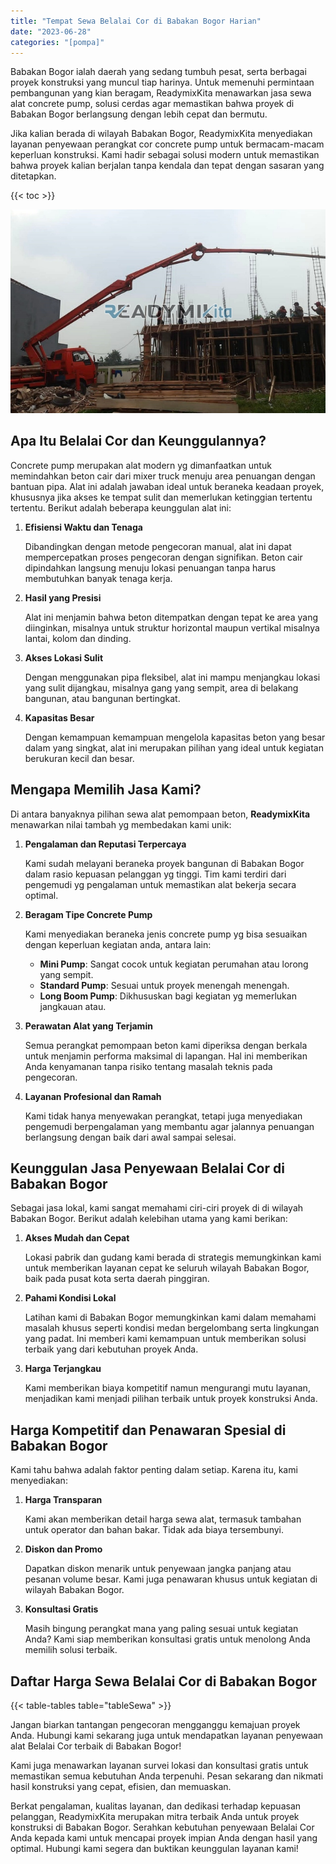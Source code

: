 ```yaml
---
title: "Tempat Sewa Belalai Cor di Babakan Bogor Harian"
date: "2023-06-28"
categories: "[pompa]"
---
```


Babakan Bogor ialah daerah yang sedang tumbuh pesat, serta berbagai proyek konstruksi yang muncul tiap harinya. Untuk memenuhi permintaan pembangunan yang kian beragam, ReadymixKita menawarkan jasa sewa alat concrete pump, solusi cerdas agar memastikan bahwa proyek di Babakan Bogor berlangsung dengan lebih cepat dan bermutu.

Jika kalian berada di wilayah Babakan Bogor, ReadymixKita menyediakan layanan penyewaan perangkat cor concrete pump untuk bermacam-macam keperluan konstruksi. Kami hadir sebagai solusi modern untuk memastikan bahwa proyek kalian berjalan tanpa kendala dan tepat dengan sasaran yang ditetapkan.

{{< toc >}}

![Tempat Sewa Belalai Cor di Babakan Bogor Harian](/images/pompa/sewa-pompa-19.jpg)

## Apa Itu Belalai Cor dan Keunggulannya?

Concrete pump merupakan alat modern yg dimanfaatkan untuk memindahkan beton cair dari mixer truck menuju area penuangan dengan bantuan pipa. Alat ini adalah jawaban ideal untuk beraneka keadaan proyek, khususnya jika akses ke tempat sulit dan memerlukan ketinggian tertentu tertentu. Berikut adalah beberapa keunggulan alat ini:

1. **Efisiensi Waktu dan Tenaga**

   Dibandingkan dengan metode pengecoran manual, alat ini dapat mempercepatkan proses pengecoran dengan signifikan. Beton cair dipindahkan langsung menuju lokasi penuangan tanpa harus membutuhkan banyak tenaga kerja.

2. **Hasil yang Presisi**

   Alat ini menjamin bahwa beton ditempatkan dengan tepat ke area yang diinginkan, misalnya untuk struktur horizontal maupun vertikal misalnya lantai, kolom dan dinding.

3. **Akses Lokasi Sulit**

   Dengan menggunakan pipa fleksibel, alat ini mampu menjangkau lokasi yang sulit dijangkau, misalnya gang yang sempit, area di belakang bangunan, atau bangunan bertingkat.

4. **Kapasitas Besar**

   Dengan kemampuan kemampuan mengelola kapasitas beton yang besar dalam yang singkat, alat ini merupakan pilihan yang ideal untuk kegiatan berukuran kecil dan besar.

## Mengapa Memilih Jasa Kami?

Di antara banyaknya pilihan sewa alat pemompaan beton, **ReadymixKita** menawarkan nilai tambah yg membedakan kami unik:

1. **Pengalaman dan Reputasi Terpercaya**

   Kami sudah melayani beraneka proyek bangunan di Babakan Bogor dalam rasio kepuasan pelanggan yg tinggi. Tim kami terdiri dari pengemudi yg pengalaman untuk memastikan alat bekerja secara optimal.

2. **Beragam Tipe Concrete Pump**

   Kami menyediakan beraneka jenis concrete pump yg bisa sesuaikan dengan keperluan kegiatan anda, antara lain:
   - **Mini Pump**: Sangat cocok untuk kegiatan perumahan atau lorong yang sempit.
   - **Standard Pump**: Sesuai untuk proyek menengah menengah.
   - **Long Boom Pump**: Dikhususkan bagi kegiatan yg memerlukan jangkauan atau.

3. **Perawatan Alat yang Terjamin**

   Semua perangkat pemompaan beton kami diperiksa dengan berkala untuk menjamin performa maksimal di lapangan. Hal ini memberikan Anda kenyamanan tanpa risiko tentang masalah teknis pada pengecoran.

4. **Layanan Profesional dan Ramah**

   Kami tidak hanya menyewakan perangkat, tetapi juga menyediakan pengemudi berpengalaman yang membantu agar jalannya penuangan berlangsung dengan baik dari awal sampai selesai.

## Keunggulan Jasa Penyewaan Belalai Cor di Babakan Bogor

Sebagai jasa lokal, kami sangat memahami ciri-ciri proyek di di wilayah Babakan Bogor. Berikut adalah kelebihan utama yang kami berikan:

1. **Akses Mudah dan Cepat**

   Lokasi pabrik dan gudang kami berada di strategis memungkinkan kami untuk memberikan layanan cepat ke seluruh wilayah Babakan Bogor, baik pada pusat kota serta daerah pinggiran.

2. **Pahami Kondisi Lokal**

   Latihan kami di Babakan Bogor memungkinkan kami dalam memahami masalah khusus seperti kondisi medan bergelombang serta lingkungan yang padat. Ini memberi kami kemampuan untuk memberikan solusi terbaik yang dari kebutuhan proyek Anda.

3. **Harga Terjangkau**

   Kami memberikan biaya kompetitif namun mengurangi mutu layanan, menjadikan kami menjadi pilihan terbaik untuk proyek konstruksi Anda.

## Harga Kompetitif dan Penawaran Spesial di Babakan Bogor

Kami tahu bahwa adalah faktor penting dalam setiap. Karena itu, kami menyediakan:

1. **Harga Transparan**

   Kami akan memberikan detail harga sewa alat, termasuk tambahan untuk operator dan bahan bakar. Tidak ada biaya tersembunyi.

2. **Diskon dan Promo**

   Dapatkan diskon menarik untuk penyewaan jangka panjang atau pesanan volume besar. Kami juga penawaran khusus untuk kegiatan di wilayah Babakan Bogor.

3. **Konsultasi Gratis**

   Masih bingung perangkat mana yang paling sesuai untuk kegiatan Anda? Kami siap memberikan konsultasi gratis untuk menolong Anda memilih solusi terbaik.

## Daftar Harga Sewa Belalai Cor di Babakan Bogor

{{< table-tables table="tableSewa" >}}

Jangan biarkan tantangan pengecoran mengganggu kemajuan proyek Anda. Hubungi kami sekarang juga untuk mendapatkan layanan penyewaan alat Belalai Cor terbaik di Babakan Bogor!

Kami juga menawarkan layanan survei lokasi dan konsultasi gratis untuk memastikan semua kebutuhan Anda terpenuhi. Pesan sekarang dan nikmati hasil konstruksi yang cepat, efisien, dan memuaskan.

Berkat pengalaman, kualitas layanan, dan dedikasi terhadap kepuasan pelanggan, ReadymixKita merupakan mitra terbaik Anda untuk proyek konstruksi di Babakan Bogor. Serahkan kebutuhan penyewaan Belalai Cor Anda kepada kami untuk mencapai proyek impian Anda dengan hasil yang optimal. Hubungi kami segera dan buktikan keunggulan layanan kami!